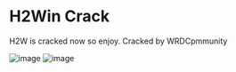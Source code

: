 # H2Win Crack
H2W is cracked now so enjoy. Cracked by WRDCpmmunity

![image](https://github.com/WRDCommunity/h2w/assets/149418923/76d3d0fa-12c4-4b00-ad66-b3bae2a2b35b)
![image](https://github.com/WRDCommunity/h2w/assets/149418923/2f5e3ddc-7381-4cac-81be-803423dc9719)

